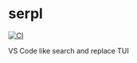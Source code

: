 # serpl

[![CI](https://github.com//serpl/workflows/CI/badge.svg)](https://github.com//serpl/actions)

VS Code like search and replace TUI
